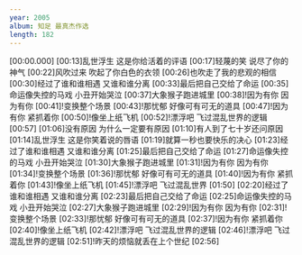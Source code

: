 ```yaml
---
year: 2005
album: 知足 最真杰作选
length: 182
---
```

[00:00.000]
[00:13]乱世浮生 这是你给活着的评语
[00:17]轻蔑的笑 说尽了你的神气
[00:22]风吹过来 吹起了你白色的衣领
[00:26]也吹走了我的悲观的相信
[00:30]经过了谁和谁相遇 又谁和谁分离
[00:33]最后把自己交给了命运
[00:35]命运像失控的马戏 小丑开始哭泣
[00:37]大象猴子跑进城里
[00:38]!因为有你 因为有你
[00:41]!变换整个场景
[00:43]!那忧郁 好像可有可无的道具
[00:47]!因为有你 紧抓着你
[00:50]!像坐上纸飞机
[00:52]!漂浮吧 飞过混乱世界的逻辑
[00:57]
[01:06]没有原因 为什么一定要有原因
[01:10]有人到了七十岁还问原因
[01:14]乱世浮生 这是你笑着说的唇语
[01:19]就算一秒也要快乐的决心
[01:23]经过了谁和谁相遇 又谁和谁分离
[01:25]最后把自己交给了命运
[01:27]命运像失控的马戏 小丑开始哭泣
[01:30]大象猴子跑进城里
[01:31]!因为有你 因为有你
[01:34]!变换整个场景
[01:36]!那忧郁 好像可有可无的道具
[01:40]!因为有你 紧抓着你
[01:43]!像坐上纸飞机
[01:45]!漂浮吧 飞过混乱世界
[01:50]
[02:20]经过了谁和谁相遇 又谁和谁分离
[02:23]最后把自己交给了命运
[02:25]命运像失控的马戏 小丑开始哭泣
[02:27]大象猴子跑进城里
[02:29]!因为有你 因为有你
[02:31]!变换整个场景
[02:33]!那忧郁 好像可有可无的道具
[02:37]!因为有你 紧抓着你
[02:40]!像坐上纸飞机
[02:42]!漂浮吧 飞过混乱世界的逻辑
[02:46]!漂浮吧 飞过混乱世界的逻辑
[02:51]!昨天的烦恼就丢在上个世纪
[02:56]